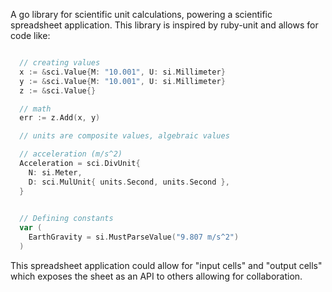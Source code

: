 A go library for scientific unit calculations, powering a scientific spreadsheet application.  This library is inspired by ruby-unit and allows for code like:

```go

  // creating values
  x := &sci.Value{M: "10.001", U: si.Millimeter}
  y := &sci.Value{M: "10.001", U: si.Millimeter}
  z := &sci.Value{}

  // math
  err := z.Add(x, y)

  // units are composite values, algebraic values

  // acceleration (m/s^2)
  Acceleration = sci.DivUnit{
    N: si.Meter,
    D: sci.MulUnit{ units.Second, units.Second },
  }
   

  // Defining constants
  var (
    EarthGravity = si.MustParseValue("9.807 m/s^2")
  )
```

This spreadsheet application could allow for "input cells" and "output cells" which exposes the sheet as an API to others allowing for collaboration.